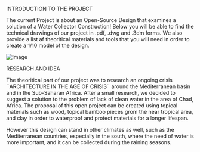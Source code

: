 INTRODUCTION TO THE PROJECT

  The current Project is about an Open-Source Design that examines a solution of a Water Collector Construction!
Below you will be able to find the technical drawings of our project in .pdf, .dwg and .3dm forms.
We also provide a list af theoritical materials and tools that you will need in order to create a 1/10 model of the design.

![Image](https://github.com/user-attachments/assets/f98a36e6-c77e-4f96-ba8f-1e316773e641)


RESEARCH AND IDEA

  The theoritical part of our project was to research an ongoing crisis ¨ARCHITECTURE IN THE AGE OF CRISIS¨ around the Mediterranean basin and in the Sub-Saharan Africa.
After a small research, we decided to suggest a solution to the problem of lack of clean water in the area of Chad, Africa. 
The proposal of this open project can be created using topical materials such as wood, topical bamboo pieces grom the near tropical area, and clay in order to waterproof and protect materials for a longer lifespan.

  However this design can stand in other climates as well, such as the Mediterranean countries, especially in the south, where the need of water is more important, and it can be collected during the raining seasons.
